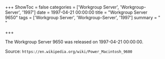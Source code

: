 +++
ShowToc = false
categories = ['Workgroup Server', 'Workgroup-Server', '1997']
date = 1997-04-21 00:00:00
title = "Workgroup Server 9650"
tags = ['Workgroup Server', 'Workgroup-Server', '1997']
summary = " "

+++

The Workgroup Server 9650 was released on 1997-04-21 00:00:00.

Source: `https://en.wikipedia.org/wiki/Power_Macintosh_9600`


